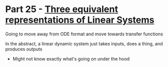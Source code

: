 # Part 25 - [Three equivalent representations of Linear Systems](https://www.youtube.com/watch?v=HasvumXl_vE&list=PLMrJAkhIeNNR20Mz-VpzgfQs5zrYi085m&index=25)

Going to move away from ODE format and move towards transfer functions

In the abstract, a linear dynamic system just takes inputs, does a thing, and produces outputs
- Might not know exactly what's going on under the hood
